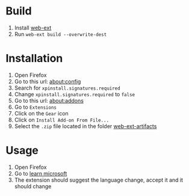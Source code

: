 # Build

1. Install [web-ext](https://github.com/mozilla/web-ext)
2. Run `web-ext build --overwrite-dest`

# Installation

1. Open Firefox
2. Go to this url: [about:config](about:config)
3. Search for `xpinstall.signatures.required`
4. Change `xpinstall.signatures.required` to `false`
5. Go to this url: [about:addons](about:addons)
6. Go to `Extensions`
7. Click on the `Gear` icon
8. Click on `Install Add-on From File...`
9. Select the `.zip` file located in the folder [web-ext-artifacts](/web-ext-artifacts)

# Usage

1. Open Firefox
2. Go to [learn microsoft](https://learn.microsoft.com/en-us/)
3. The extension should suggest the language change, accept it and it should change